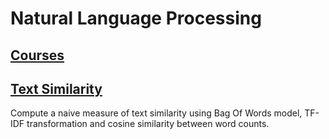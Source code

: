 # Natural Language Processing

## [Courses]()

## [Text Similarity]()

Compute a naive measure of text similarity using Bag Of Words model, TF-IDF transformation and cosine similarity between word counts.